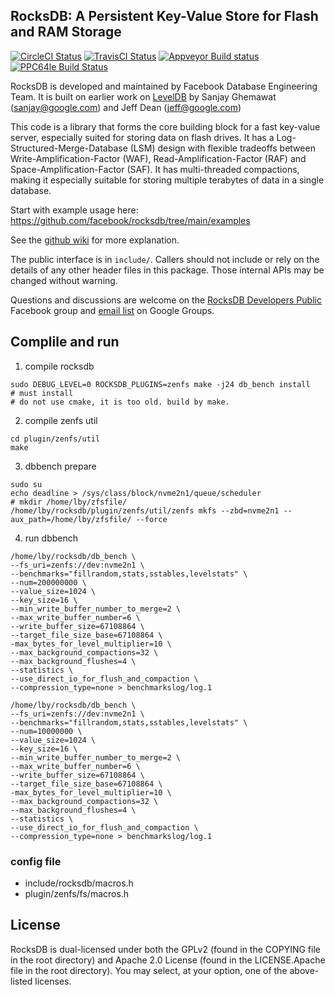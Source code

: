 ## RocksDB: A Persistent Key-Value Store for Flash and RAM Storage

[![CircleCI Status](https://circleci.com/gh/facebook/rocksdb.svg?style=svg)](https://circleci.com/gh/facebook/rocksdb)
[![TravisCI Status](https://api.travis-ci.com/facebook/rocksdb.svg?branch=main)](https://travis-ci.com/github/facebook/rocksdb)
[![Appveyor Build status](https://ci.appveyor.com/api/projects/status/fbgfu0so3afcno78/branch/main?svg=true)](https://ci.appveyor.com/project/Facebook/rocksdb/branch/main)
[![PPC64le Build Status](http://140-211-168-68-openstack.osuosl.org:8080/buildStatus/icon?job=rocksdb&style=plastic)](http://140-211-168-68-openstack.osuosl.org:8080/job/rocksdb)

RocksDB is developed and maintained by Facebook Database Engineering Team.
It is built on earlier work on [LevelDB](https://github.com/google/leveldb) by Sanjay Ghemawat (sanjay@google.com)
and Jeff Dean (jeff@google.com)

This code is a library that forms the core building block for a fast
key-value server, especially suited for storing data on flash drives.
It has a Log-Structured-Merge-Database (LSM) design with flexible tradeoffs
between Write-Amplification-Factor (WAF), Read-Amplification-Factor (RAF)
and Space-Amplification-Factor (SAF). It has multi-threaded compactions,
making it especially suitable for storing multiple terabytes of data in a
single database.

Start with example usage here: https://github.com/facebook/rocksdb/tree/main/examples

See the [github wiki](https://github.com/facebook/rocksdb/wiki) for more explanation.

The public interface is in `include/`.  Callers should not include or
rely on the details of any other header files in this package.  Those
internal APIs may be changed without warning.

Questions and discussions are welcome on the [RocksDB Developers Public](https://www.facebook.com/groups/rocksdb.dev/) Facebook group and [email list](https://groups.google.com/g/rocksdb) on Google Groups.

## Complile and run
1. compile rocksdb

```
sudo DEBUG_LEVEL=0 ROCKSDB_PLUGINS=zenfs make -j24 db_bench install
# must install
# do not use cmake, it is too old. build by make.
```
2. compile zenfs util

```
cd plugin/zenfs/util
make
```

3. dbbench prepare
```
sudo su
echo deadline > /sys/class/block/nvme2n1/queue/scheduler
# mkdir /home/lby/zfsfile/
/home/lby/rocksdb/plugin/zenfs/util/zenfs mkfs --zbd=nvme2n1 --aux_path=/home/lby/zfsfile/ --force
```
4. run dbbench
```
/home/lby/rocksdb/db_bench \
--fs_uri=zenfs://dev:nvme2n1 \
--benchmarks="fillrandom,stats,sstables,levelstats" \
--num=200000000 \
--value_size=1024 \
--key_size=16 \
--min_write_buffer_number_to_merge=2 \
--max_write_buffer_number=6 \
--write_buffer_size=67108864 \
--target_file_size_base=67108864 \
-max_bytes_for_level_multiplier=10 \
--max_background_compactions=32 \
--max_background_flushes=4 \
--statistics \
--use_direct_io_for_flush_and_compaction \
--compression_type=none > benchmarkslog/log.1
```

```
/home/lby/rocksdb/db_bench \
--fs_uri=zenfs://dev:nvme2n1 \
--benchmarks="fillrandom,stats,sstables,levelstats" \
--num=10000000 \
--value_size=1024 \
--key_size=16 \
--min_write_buffer_number_to_merge=2 \
--max_write_buffer_number=6 \
--write_buffer_size=67108864 \
--target_file_size_base=67108864 \
-max_bytes_for_level_multiplier=10 \
--max_background_compactions=32 \
--max_background_flushes=4 \
--statistics \
--use_direct_io_for_flush_and_compaction \
--compression_type=none > benchmarkslog/log.1
```
### config file
- include/rocksdb/macros.h
- plugin/zenfs/fs/macros.h

## License

RocksDB is dual-licensed under both the GPLv2 (found in the COPYING file in the root directory) and Apache 2.0 License (found in the LICENSE.Apache file in the root directory).  You may select, at your option, one of the above-listed licenses.
